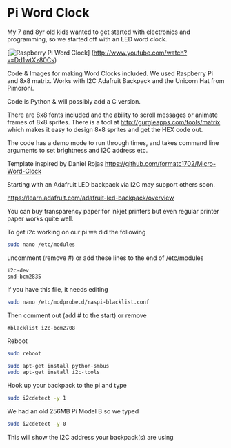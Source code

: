 Pi Word Clock
==============

My 7 and 8yr old kids wanted to get started with electronics and programming,
 so we started off with an LED word clock.

[![Raspberry Pi Word Clock](http://img.youtube.com/vi/Dd1wtXz80Cs/0.jpg)]
(http://www.youtube.com/watch?v=Dd1wtXz80Cs)

Code & Images for making Word Clocks included. We used Raspberry Pi and 8x8 matrix. Works with I2C Adafruit Backpack and the Unicorn Hat from Pimoroni.

Code is Python & will possibly add a C version.

There are 8x8 fonts included and the ability to scroll messages or animate frames of 8x8 sprites. There is a tool at http://gurgleapps.com/tools/matrix which makes it easy to design 8x8 sprites and get the HEX code out.

The code has a demo
mode to run through times, and takes command line arguments to set brightness and I2C
address etc.

Template inspired by Daniel Rojas https://github.com/formatc1702/Micro-Word-Clock

Starting with an Adafruit LED backpack via I2C may support others soon.

https://learn.adafruit.com/adafruit-led-backpack/overview

You can buy transparency paper for inkjet printers but even regular printer paper
works quite well.

To get i2c working on our pi we did the following

```bash
sudo nano /etc/modules
```

uncomment (remove #) or add these lines to the end of /etc/modules

```
i2c-dev
snd-bcm2835
```

If you have this file, it needs editing

```bash
sudo nano /etc/modprobe.d/raspi-blacklist.conf
```

Then comment out (add # to the start) or remove

```
#blacklist i2c-bcm2708
```

Reboot
```bash
sudo reboot
```

```bash
sudo apt-get install python-smbus
sudo apt-get install i2c-tools
```
Hook up your backpack to the pi and type

```bash
sudo i2cdetect -y 1
```

We had an old 256MB Pi Model B so we typed

```bash
sudo i2cdetect -y 0
```

This will show the I2C address your backpack(s) are using


